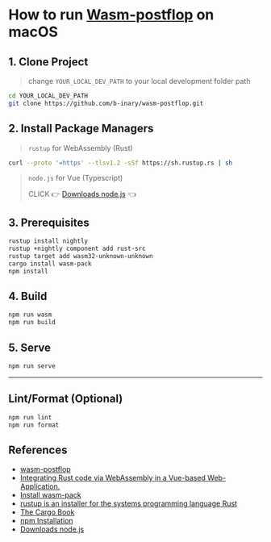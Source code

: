 # How to run [Wasm-postflop](https://github.com/b-inary/wasm-postflop) on macOS

## 1. Clone Project

> change `YOUR_LOCAL_DEV_PATH` to your local development folder path

```bash
cd YOUR_LOCAL_DEV_PATH
git clone https://github.com/b-inary/wasm-postflop.git
```

## 2. Install Package Managers

> `rustup` for WebAssembly (Rust)

```bash
curl --proto '=https' --tlsv1.2 -sSf https://sh.rustup.rs | sh
```

> `node.js` for Vue (Typescript)
> 
> CLICK 👉 [Downloads node.js](https://nodejs.org/en/download) 👈

## 3. Prerequisites

```bash
rustup install nightly
rustup +nightly component add rust-src
rustup target add wasm32-unknown-unknown
cargo install wasm-pack
npm install
```

## 4. Build

```bash
npm run wasm
npm run build
```

## 5. Serve

```bash
npm run serve

```

---

## Lint/Format (Optional)

```bash
npm run lint
npm run format
```

## References

- [wasm-postflop](https://github.com/b-inary/wasm-postflop)
- [Integrating Rust code via WebAssembly in a Vue-based Web-Application.](https://applied-math-coding.medium.com/integrating-rust-code-via-webassembly-in-a-vue-based-web-application-f60d9cf4b1e3)
- [Install wasm-pack](https://rustwasm.github.io/wasm-pack/installer/)
- [rustup is an installer for
the systems programming language Rust](https://rustup.rs/)
- [The Cargo Book](https://doc.rust-lang.org/cargo/getting-started/installation.html)
- [npm Installation](https://npm.io/installation)
- [Downloads node.js](https://nodejs.org/en/download)
